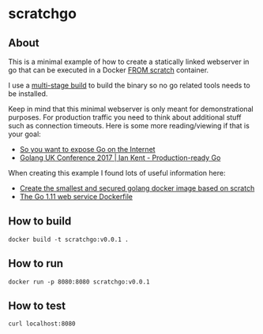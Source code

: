 # scratchgo

## About
This is a minimal example of how to create a statically linked
webserver in go that can be executed in a Docker [FROM scratch](https://hub.docker.com/_/scratch) container.

I use a [multi-stage build](https://docs.docker.com/develop/develop-images/multistage-build/)
to build the binary so no go related tools needs to be installed.

Keep in mind that this minimal webserver is only meant for
demonstrational purposes. For production traffic you need to think about
additional stuff such as connection timeouts. Here is some more
reading/viewing if that is your goal:
* [So you want to expose Go on the Internet](https://blog.cloudflare.com/exposing-go-on-the-internet/)
* [Golang UK Conference 2017 | Ian Kent - Production-ready Go](https://www.youtube.com/watch?v=YF1qSfkDGAQ)

When creating this example I found lots of useful information here:
* [Create the smallest and secured golang docker image based on scratch](https://medium.com/@chemidy/create-the-smallest-and-secured-golang-docker-image-based-on-scratch-4752223b7324)
* [The Go 1.11 web service Dockerfile](https://medium.com/@pierreprinetti/the-go-1-11-dockerfile-a3218319d191)


## How to build
```
docker build -t scratchgo:v0.0.1 .
```

## How to run
```
docker run -p 8080:8080 scratchgo:v0.0.1
```

## How to test
```
curl localhost:8080
```
